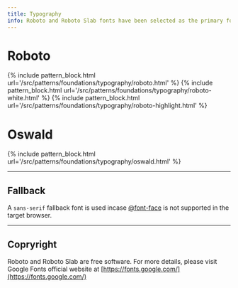```yaml
---
title: Typography
info: Roboto and Roboto Slab fonts have been selected as the primary fonts for this system.
---
```


# Roboto
{% include pattern_block.html url='/src/patterns/foundations/typography/roboto.html' %}
{% include pattern_block.html url='/src/patterns/foundations/typography/roboto-white.html' %}
{% include pattern_block.html url='/src/patterns/foundations/typography/roboto-highlight.html' %}

# Oswald
{% include pattern_block.html url='/src/patterns/foundations/typography/oswald.html' %}

---

## Fallback

A `sans-serif` fallback font is used incase [@font-face](https://www.w3schools.com/cssref/css3_pr_font-face_rule.asp) is not supported in the target browser. 

---

## Copryright 

Roboto and Roboto Slab are free software. For more details, please visit Google Fonts official website at [https://fonts.google.com/](https://fonts.google.com/)